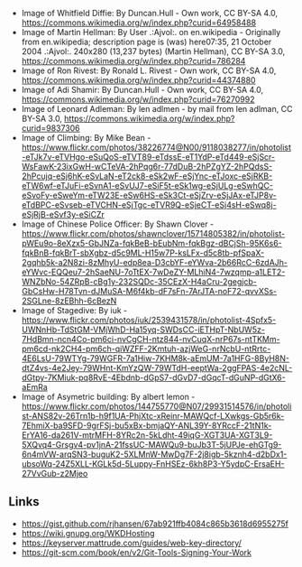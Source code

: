 * Image of Whitfield Diffie: By Duncan.Hull - Own work, CC BY-SA 4.0, https://commons.wikimedia.org/w/index.php?curid=64958488
* Image of Martin Hellman: By User .:Ajvol:. on en.wikipedia - Originally from en.wikipedia; description page is (was) here07:35, 21 October 2004 .:Ajvol:. 240x280 (13,237 bytes) (Martin Hellman), CC BY-SA 3.0, https://commons.wikimedia.org/w/index.php?curid=786284
* Image of Ron Rivest: By Ronald L. Rivest - Own work, CC BY-SA 4.0, https://commons.wikimedia.org/w/index.php?curid=44374880
* Image of Adi Shamir: By Duncan.Hull - Own work, CC BY-SA 4.0, https://commons.wikimedia.org/w/index.php?curid=76270992
* Image of Leonard Adleman: By len adlmen - by mail from len adlman, CC BY-SA 3.0, https://commons.wikimedia.org/w/index.php?curid=9837306
* Image of Climbing: By Mike Bean - https://www.flickr.com/photos/38226774@N00/9118038277/in/photolist-eTJk7v-eTVHgo-eSuQoS-eTVT89-eTdssE-eT1YdP-eTd449-eSjScr-WsFawK-23ixGwH-wCTeVA-2hPqg6r-77dDuB-2hPZgYZ-2hPQdsS-2hPcujq-eSj6hK-eSvLaN-eT2ck8-eSk2wF-eSjYnc-eTJoxc-eSjRKB-eTW6wf-eTJuFi-eSvnA1-eSvUJ7-eSiF5t-eSk1wg-eSjULg-eSwhQC-eSvoFy-eSweYm-eTW23E-eSw6HS-eSk3Ct-eSjZrv-eSjJAx-eTJP8v-eTdBPC-eSvseb-eTVCHN-eSjTgc-eTVR9Q-eSjeCT-eSj4sH-eSwq8j-eSjRjB-eSvf3y-eSiCZr
* Image of Chinese Police Officer: By Shawn Clover - https://www.flickr.com/photos/shawnclover/15714805382/in/photolist-pWEu9o-8eXzx5-GbJNZa-fqkBeB-bEubNm-fqkBgz-dBCjSh-95K6s6-fqkBnB-fqkBrT-sbXgbz-d5c9ML-H15w7P-ksLFx-d5c8tb-pfSpaX-2gqhb5k-a2N8zi-8zMhyU-edp8ea-D3cbYF-eYWva-2b66RcC-6zdAJh-eYWvc-EQQeu7-2hSaeNU-7oTtEX-7wDeZY-MLhiN4-7wzqmp-a1LET2-WNZbNo-54ZRpB-cBg1y-232SQDc-35CEzX-H4aCru-2gegjcb-GbCsHw-H78Tvn-dJMuSA-M6f4kb-dF7sFn-7ArJTA-noF72-qvvXSs-2SGLne-8zEBhh-6cBezN
* Image of Stagedive: By iuk -  https://www.flickr.com/photos/iuk/2539431578/in/photolist-4Spfx5-UWNnHb-TdStGM-VMjWhD-Ha15yq-SWDsCC-iETHpT-NbUW5z-7HdBmn-ncn4Co-pm6ci-nvCgCH-ntz844-nvCuqX-nrP67s-ntTKMm-pm6cd-nk2CH4-pm6ch-qiWZFF-2Kmtuh-azjWeG-nrNcbU-ntRrtc-4E6LsU-79WTYg-79WGFR-7a1Hiw-7KHM8k-aEmUM-7a1HFG-8ByH8N-dtZ4vs-4e2Jey-79WHnt-KmYzQW-79WTdH-eeptWa-2ggFPAS-4e2cNL-dGtpy-7KMiuk-pq8RvE-4Ebdnb-dGpS7-dGvD7-dGqcT-dGuNP-dGtX6-aEmRa
* Image of Asymetric building: By albert lemon - https://www.flickr.com/photos/144755770@N07/29931514576/in/photolist-ANS82v-26Trn1b-h9f1UA-PhjXtc-xReinr-MAWQcf-LXwkgs-Gb5r6k-7EhmiX-ba9SFD-9grFSj-bu5xBx-bmjaQY-ANL39Y-8YRccF-21tN1k-ErYA16-da261V-mtrMFH-8YRc2n-5kLdht-49iqG-XGT3UA-XGT3L9-5XQvq4-Grsgv4-pv1jnA-21fssUC-MAWQu9-buJb3T-5jUPJe-ehGTg9-6n4mVW-arqSN3-buguK2-5XLMnW-MwDg7F-2j8igb-5kznh4-d2bDx1-ubsoWq-24Z5XLL-KGLk5d-5Luppy-FnHSEz-6kh8P3-Y5ydpC-ErsaEH-27VvGub-z2Mjeo



## Links

* https://gist.github.com/rjhansen/67ab921ffb4084c865b3618d6955275f
* https://wiki.gnupg.org/WKDHosting
* https://keyserver.mattrude.com/guides/web-key-directory/
* https://git-scm.com/book/en/v2/Git-Tools-Signing-Your-Work